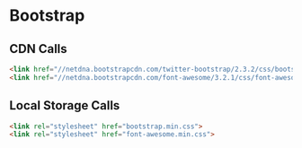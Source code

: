 # Bootstrap

## CDN Calls
```html
<link href="//netdna.bootstrapcdn.com/twitter-bootstrap/2.3.2/css/bootstrap-combined.no-icons.min.css" rel="stylesheet">
<link href="//netdna.bootstrapcdn.com/font-awesome/3.2.1/css/font-awesome.css" rel="stylesheet">

```

## Local Storage Calls
```html
<link rel="stylesheet" href="bootstrap.min.css">
<link rel="stylesheet" href="font-awesome.min.css">
```

